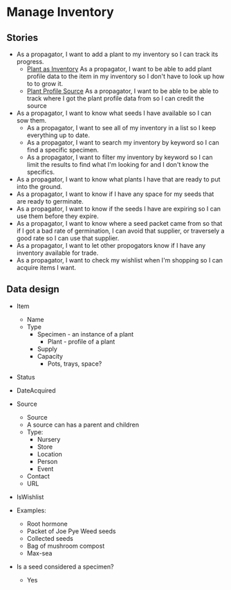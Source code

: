 # Manage Inventory

## Stories
- As a propagator, I want to add a plant to my inventory so I can track its progress.
  - [Plant as Inventory](../../../../../emergence/projects/2#card-41209456) As a propagator, I want to be able to add plant profile data to the item in my inventory so I don't have to look up how to to grow it. 
  - [Plant Profile Source](../../../../../emergence/projects/2#card-41209690) As a propagator, I want to be able to be able to track where I got the plant profile data from so I can credit the source 
- As a propagator, I want to know what seeds I have available so I can sow them.
  - As a propagator, I want to see all of my inventory in a list so I keep everything up to date.
  - As a propagator, I want to search my inventory by keyword so I can find a specific specimen.
  - As a propagator, I want to filter my inventory by keyword so I can limit the results to find what I'm looking for and I don't know the specifics.
- As a propagator, I want to know what plants I have that are ready to put into the ground.
- As a propagator, I want to know if I have any space for my seeds that are ready to germinate.
- As a propagator, I want to know if the seeds I have are expiring so I can use them before they expire.
- As a propagator, I want to know where a seed packet came from so that if I got a bad rate of germination, I can avoid that supplier, or traversely a good rate so I can use that supplier.
- As a propagator, I want to let other propogators know if I have any inventory available for trade.
- As a propagator, I want to check my wishlist when I'm shopping so I can acquire items I want.

## Data design
- Item
  - Name
  - Type
    - Specimen - an instance of a plant
      - Plant - profile of a plant
    - Supply
    - Capacity
      - Pots, trays, space?
 - Status
 - DateAcquired
 - Source
   - Source
   - A source can has a parent and children
   - Type:
     - Nursery
     - Store
     - Location
     - Person
     - Event
   - Contact
   - URL
 - IsWishlist
- Examples:
  - Root hormone
  - Packet of Joe Pye Weed seeds
  - Collected seeds
  - Bag of mushroom compost
  - Max-sea

- Is a seed considered a specimen?
  - Yes
